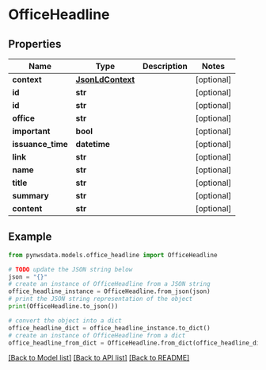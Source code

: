# OfficeHeadline


## Properties

Name | Type | Description | Notes
------------ | ------------- | ------------- | -------------
**context** | [**JsonLdContext**](JsonLdContext.md) |  | [optional] 
**id** | **str** |  | [optional] 
**id** | **str** |  | [optional] 
**office** | **str** |  | [optional] 
**important** | **bool** |  | [optional] 
**issuance_time** | **datetime** |  | [optional] 
**link** | **str** |  | [optional] 
**name** | **str** |  | [optional] 
**title** | **str** |  | [optional] 
**summary** | **str** |  | [optional] 
**content** | **str** |  | [optional] 

## Example

```python
from pynwsdata.models.office_headline import OfficeHeadline

# TODO update the JSON string below
json = "{}"
# create an instance of OfficeHeadline from a JSON string
office_headline_instance = OfficeHeadline.from_json(json)
# print the JSON string representation of the object
print(OfficeHeadline.to_json())

# convert the object into a dict
office_headline_dict = office_headline_instance.to_dict()
# create an instance of OfficeHeadline from a dict
office_headline_from_dict = OfficeHeadline.from_dict(office_headline_dict)
```
[[Back to Model list]](../README.md#documentation-for-models) [[Back to API list]](../README.md#documentation-for-api-endpoints) [[Back to README]](../README.md)


